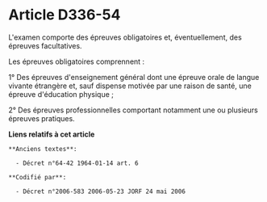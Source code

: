 # Article D336-54

L'examen comporte des épreuves obligatoires et, éventuellement, des épreuves facultatives.

Les épreuves obligatoires comprennent :

1° Des épreuves d'enseignement général dont une épreuve orale de langue vivante étrangère et, sauf dispense motivée par une
raison de santé, une épreuve d'éducation physique ;

2° Des épreuves professionnelles comportant notamment une ou plusieurs épreuves pratiques.

**Liens relatifs à cet article**

	**Anciens textes**:

	  - Décret n°64-42 1964-01-14 art. 6

	**Codifié par**:

	  - Décret n°2006-583 2006-05-23 JORF 24 mai 2006
